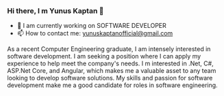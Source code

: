 ### Hi there, I m Yunus Kaptan 👋


- 🔭 I am currently working on SOFTWARE DEVELOPER
- 📫 How to contact me: yunuskaptanofficial@gmail.com

As a recent Computer Engineering graduate, I am intensely interested in software development. I am seeking a position
where I can apply my experience to help meet the company's needs. I m interested in .Net, C#, ASP.Net Core, and
Angular, which makes me a valuable asset to any team looking to develop software solutions. My skills and passion for
software development make me a good candidate for roles in software engineering.




















